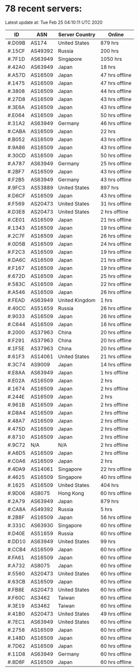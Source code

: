 # 78 recent servers:

Latest update at: Tue Feb 25 04:10:11 UTC 2020

| ID | ASN | Server Country | Online |
| -- | --- | -------------- | ------ |
| #.D09B | AS174 | United States | 879 hrs |
| #.15CF | AS49392 | Russia | 200 hrs |
| #.7F1D | AS63949 | Singapore | 1050 hrs |
| #.42A0 | AS63949 | Japan | 18 hrs |
| #.A57D | AS16509 | Japan | 47 hrs offline |
| #.1475 | AS16509 | Japan | 47 hrs offline |
| #.3808 | AS16509 | Japan | 44 hrs offline |
| #.27D8 | AS16509 | Japan | 43 hrs offline |
| #.3E6A | AS16509 | Japan | 43 hrs offline |
| #.E064 | AS16509 | Japan | 50 hrs offline |
| #.31A2 | AS63949 | Germany | 46 hrs offline |
| #.CABA | AS16509 | Japan | 22 hrs |
| #.B052 | AS16509 | Japan | 43 hrs offline |
| #.9A86 | AS16509 | Japan | 43 hrs offline |
| #.30CD | AS16509 | Japan | 50 hrs offline |
| #.A787 | AS63949 | Germany | 25 hrs offline |
| #.2BF7 | AS16509 | Japan | 43 hrs offline |
| #.F2B5 | AS63949 | Germany | 43 hrs offline |
| #.9FC3 | AS53889 | United States | 897 hrs |
| #.D6CF | AS16509 | Japan | 43 hrs offline |
| #.F569 | AS20473 | United States | 31 hrs offline |
| #.D3E8 | AS20473 | United States | 2 hrs offline |
| #.CE01 | AS16509 | Japan | 21 hrs offline |
| #.1343 | AS16509 | Japan | 19 hrs offline |
| #.2C7F | AS16509 | Japan | 26 hrs offline |
| #.0D5B | AS16509 | Japan | 24 hrs offline |
| #.F2C3 | AS16509 | Japan | 19 hrs offline |
| #.DA6C | AS16509 | Japan | 21 hrs offline |
| #.F167 | AS16509 | Japan | 19 hrs offline |
| #.672D | AS16509 | Japan | 25 hrs offline |
| #.583C | AS16509 | Japan | 22 hrs offline |
| #.A546 | AS16509 | Japan | 26 hrs offline |
| #.FEAD | AS63949 | United Kingdom | 1 hrs |
| #.40CC | AS51659 | Russia | 26 hrs offline |
| #.9033 | AS16509 | Japan | 26 hrs offline |
| #.C644 | AS16509 | Japan | 16 hrs offline |
| #.2000 | AS37963 | China | 20 hrs offline |
| #.F291 | AS37963 | China | 20 hrs offline |
| #.1F5E | AS37963 | China | 20 hrs offline |
| #.61F3 | AS14061 | United States | 21 hrs offline |
| #.3C74 | AS9009 | Japan | 14 hrs offline |
| #.E8AA | AS63949 | Japan | 1 hrs offline |
| #.E02A | AS16509 | Japan | 2 hrs |
| #.1674 | AS16509 | Japan | 2 hrs offline |
| #.244E | AS16509 | Japan | 2 hrs |
| #.961B | AS16509 | Japan | 2 hrs offline |
| #.D8A4 | AS16509 | Japan | 2 hrs offline |
| #.48A7 | AS16509 | Japan | 2 hrs offline |
| #.475D | AS16509 | Japan | 2 hrs offline |
| #.8710 | AS16509 | Japan | 2 hrs offline |
| #.9C72 | N/A | N/A | 2 hrs offline |
| #.A6D5 | AS16509 | Japan | 2 hrs offline |
| #.C0A6 | AS16509 | Japan | 2 hrs |
| #.4DA9 | AS14061 | Singapore | 22 hrs offline |
| #.4625 | AS16509 | Singapore | 40 hrs offline |
| #.1625 | AS16509 | United States | 404 hrs |
| #.9D06 | AS8075 | Hong Kong | 60 hrs offline |
| #.2A79 | AS63949 | Japan | 879 hrs |
| #.CA8A | AS49392 | Russia | 5 hrs |
| #.2B8F | AS16509 | Japan | 56 hrs offline |
| #.331C | AS63930 | Singapore | 60 hrs offline |
| #.D40E | AS51659 | Russia | 60 hrs offline |
| #.DD10 | AS63949 | United States | 99 hrs |
| #.CCB4 | AS16509 | Japan | 60 hrs offline |
| #.FA61 | AS16509 | Japan | 60 hrs offline |
| #.A732 | AS8075 | Japan | 60 hrs offline |
| #.5560 | AS20473 | United States | 60 hrs offline |
| #.63CB | AS16509 | Japan | 60 hrs offline |
| #.FB8E | AS20473 | United States | 60 hrs offline |
| #.F60C | AS3462 | Taiwan | 60 hrs offline |
| #.3E19 | AS3462 | Taiwan | 60 hrs offline |
| #.41B0 | AS20473 | United States | 49 hrs offline |
| #.7EC1 | AS63949 | United States | 60 hrs offline |
| #.2758 | AS16509 | Japan | 60 hrs offline |
| #.148D | AS16509 | Japan | 60 hrs offline |
| #.7D62 | AS16509 | Japan | 60 hrs offline |
| #.11D8 | AS63949 | Germany | 60 hrs offline |
| #.8D8F | AS16509 | Japan | 60 hrs offline |

